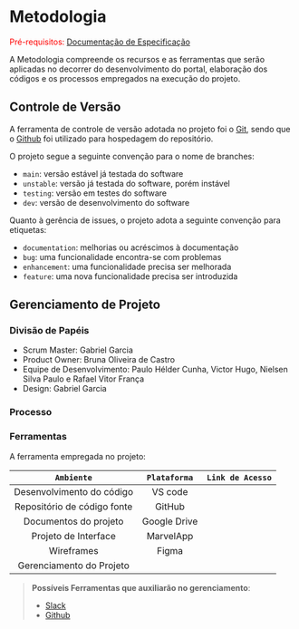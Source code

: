 
# Metodologia

<span style="color:red">Pré-requisitos: <a href="2-Especificação do Projeto.md"> Documentação de Especificação</a></span>


A Metodologia compreende os recursos e as ferramentas que serão aplicadas no decorrer do desenvolvimento do portal, elaboração dos códigos e os processos empregados na execução do projeto.


## Controle de Versão

A ferramenta de controle de versão adotada no projeto foi o
[Git](https://git-scm.com/), sendo que o [Github](https://github.com)
foi utilizado para hospedagem do repositório.

O projeto segue a seguinte convenção para o nome de branches:

- `main`: versão estável já testada do software
- `unstable`: versão já testada do software, porém instável
- `testing`: versão em testes do software
- `dev`: versão de desenvolvimento do software

Quanto à gerência de issues, o projeto adota a seguinte convenção para
etiquetas:

- `documentation`: melhorias ou acréscimos à documentação
- `bug`: uma funcionalidade encontra-se com problemas
- `enhancement`: uma funcionalidade precisa ser melhorada
- `feature`: uma nova funcionalidade precisa ser introduzida


## Gerenciamento de Projeto

### Divisão de Papéis

-	Scrum Master: Gabriel Garcia
- Product Owner: Bruna Oliveira de Castro
- Equipe de Desenvolvimento: Paulo Hélder Cunha, Victor Hugo, Nielsen Silva Paulo e Rafael Vitor França
- Design: Gabriel Garcia




### Processo



### Ferramentas

A ferramenta empregada no projeto:

|`Ambiente`|`Plataforma` |`Link de Acesso` |
|:------------------:|:------------------:|:------------------:|
|Desenvolvimento do código|VS code||
|Repositório de código fonte|GitHub||
|Documentos do projeto|Google Drive||
|Projeto de Interface|MarvelApp||
|Wireframes|Figma||
|Gerenciamento do Projeto||

 
> **Possíveis Ferramentas que auxiliarão no gerenciamento**: 
> - [Slack](https://slack.com/)
> - [Github](https://github.com/)

